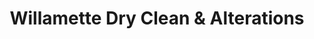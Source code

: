 ---
title: "Willamette Dry Clean & Alterations"
url: /portland/willamette-dry-clean-and-alterations/
shop: laundry
---
